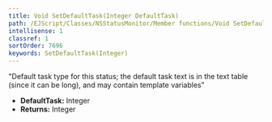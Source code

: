 ```yaml
---
title: Void SetDefaultTask(Integer DefaultTask)
path: /EJScript/Classes/NSStatusMonitor/Member functions/Void SetDefaultTask(Integer p_0)
intellisense: 1
classref: 1
sortOrder: 7696
keywords: SetDefaultTask(Integer)
---
```



"Default task type for this status; the default task text is in the text table (since it can be long), and may contain template variables"



* **DefaultTask:** Integer
* **Returns:** Integer



